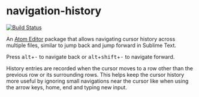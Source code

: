 # navigation-history

[![Build Status](https://travis-ci.org/Tyriar/navigation-history.svg?branch=master)](https://travis-ci.org/Tyriar/navigation-history)

An [Atom Editor](http://atom.io) package that allows navigating cursor history across multiple files, similar to jump back and jump forward in Sublime Text.

Press <kbd>alt</kbd>+<kbd>-</kbd> to navigate back or <kbd>alt</kbd>+<kbd>shift</kbd>+<kbd>-</kbd> to navigate forward.

History entries are recorded when the cursor moves to a row other than the previous row or its surrounding rows. This helps keep the cursor history more useful by ignoring small navigations near the cursor like when using the arrow keys, home, end and typing new input.
